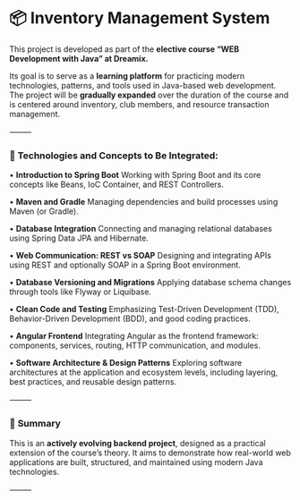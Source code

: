 # 📦 **Inventory Management System**

This project is developed as part of the **elective course “WEB Development with Java” at Dreamix.**

Its goal is to serve as a **learning platform** for practicing modern technologies, patterns, and tools used in Java-based web development. The project will be **gradually expanded** over the duration of the course and is centered around inventory, club members, and resource transaction management.

⸻

### 🔧 **Technologies and Concepts to Be Integrated:**
• **Introduction to Spring Boot**
Working with Spring Boot and its core concepts like Beans, IoC Container, and REST Controllers.

• **Maven and Gradle**
Managing dependencies and build processes using Maven (or Gradle).

• **Database Integration**
Connecting and managing relational databases using Spring Data JPA and Hibernate.

• **Web Communication: REST vs SOAP**
Designing and integrating APIs using REST and optionally SOAP in a Spring Boot environment.

• **Database Versioning and Migrations**
Applying database schema changes through tools like Flyway or Liquibase.

• **Clean Code and Testing**
Emphasizing Test-Driven Development (TDD), Behavior-Driven Development (BDD), and good coding practices.

• **Angular Frontend**
Integrating Angular as the frontend framework: components, services, routing, HTTP communication, and modules.

• **Software Architecture & Design Patterns**
Exploring software architectures at the application and ecosystem levels, including layering, best practices, and reusable design patterns.

⸻

### 📌 **Summary**

This is an **actively evolving backend project**, designed as a practical extension of the course’s theory. It aims to demonstrate how real-world web applications are built, structured, and maintained using modern Java technologies.

⸻
